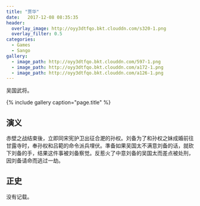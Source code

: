 ```yaml
---
title: "贾华"
date:   2017-12-08 08:35:35
header:
  overlay_image: http://oyy3dtfqo.bkt.clouddn.com/s320-1.png
  overlay_filter: 0.5
categories:
  - Games
  - Sango
gallery:
  - image_path: http://oyy3dtfqo.bkt.clouddn.com/597-1.png
  - image_path: http://oyy3dtfqo.bkt.clouddn.com/a172-1.png
  - image_path: http://oyy3dtfqo.bkt.clouddn.com/a126-1.png
---
```


吴国武将。

{% include gallery caption="page.title" %}

## 演义

赤壁之战结束後，立即同宋宪护卫出征合淝的孙权。刘备为了和孙权之妹成婚前往甘露寺时，奉孙权和吕範的命令派兵埋伏。準备如果吴国太不满意刘备的话，就砍下刘备的手，结果这件事被刘备察觉。反惹火了中意刘备的吴国太而差点被处刑，因刘备请命而逃过一劫。

## 正史

没有记载。